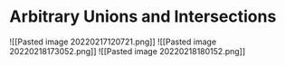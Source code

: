 # Arbitrary Unions and Intersections
![[Pasted image 20220217120721.png]]
![[Pasted image 20220218173052.png]]
![[Pasted image 20220218180152.png]]